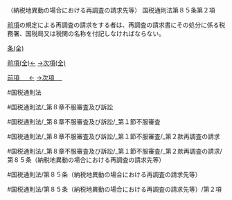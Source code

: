 （納税地異動の場合における再調査の請求先等）
国税通則法第８５条第２項

[前項](国税通則法＿＿＿＿＿第８５条第１項)の規定による再調査の請求をする者は、再調査の請求書にその処分に係る税務署、国税局又は税関の名称を付記しなければならない。

[条(全)](国税通則法＿＿＿＿＿第８５条_.md)

[前項(全)←](国税通則法＿＿＿＿＿第８５条第１項_.md)    [→次項(全)](国税通則法＿＿＿＿＿第８５条第３項_.md)

[前項 　 ←](国税通則法＿＿＿＿＿第８５条第１項.md)    [→次項 　 ](国税通則法＿＿＿＿＿第８５条第３項.md)



#国税通則法

#国税通則法/_第８章不服審査及び訴訟

#国税通則法/_第８章不服審査及び訴訟/_第１節不服審査

#国税通則法/_第８章不服審査及び訴訟/_第１節不服審査/_第２款再調査の請求

#国税通則法/_第８章不服審査及び訴訟/_第１節不服審査/_第２款再調査の請求/第８５条（納税地異動の場合における再調査の請求先等）

#国税通則法/第８５条（納税地異動の場合における再調査の請求先等）

#国税通則法/第８５条（納税地異動の場合における再調査の請求先等）/第２項

